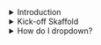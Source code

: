

<details>
<summary>Introduction</summary>
<br>

 <img width="976" alt="image" src="https://user-images.githubusercontent.com/75510135/166925655-782939ef-d2ef-4e6e-908b-e422ba6a02f7.png">

<img width="988" alt="image" src="https://user-images.githubusercontent.com/75510135/166926044-cdf9ec13-4aa0-4b56-b678-fc164c4fc20a.png">

<img width="971" alt="image" src="https://user-images.githubusercontent.com/75510135/166926087-7feac2ce-2c01-4108-a7f1-547883fb9538.png">

<img width="901" alt="image" src="https://user-images.githubusercontent.com/75510135/166926193-2df7faec-5d0d-4ad2-b7cc-7856e774f32c.png">

</details>

<details>
<summary>Kick-off Skaffold</summary>
<br>

  - skaffold.yml
  ```
  apiVersion: skaffold/v1
kind: Config
build:
  artifacts:
  - image: wardviaene/skaffold-demo
deploy:
  kubectl:
    manifests:
      - k8s-*
  ```
  
  - Dockerfile
  ```
  FROM golang:1.12.9-alpine3.10 as builder
COPY main.go .
RUN go build -o /app main.go

FROM alpine:3.10
CMD ["./app"]
COPY --from=builder /app 
  ```
  - pod / deployment => k8s-pod.yml
  ```
  apiVersion: v1
kind: Pod
metadata:
  name: skaffold-demo
  labels:
    app: skaffold-demo
spec:
  containers:
  - name: skaffold-demo
    image: wardviaene/skaffold-demo
---
apiVersion: v1
kind: Service
metadata:
  name: skaffold-demo
spec:
  selector:
    app: skaffold-demo
  type: LoadBalancer
  ports:
    - protocol: TCP
      port: 80
      targetPort: 8080

  ```
  - next project code in same folder space
  <img width="255" alt="image" src="https://user-images.githubusercontent.com/75510135/166929046-4b052ee8-c0a1-4fda-9df2-8f8e9560bb64.png">

</details>



<details>
<summary>How do I dropdown?</summary>
<br>
This is how you dropdown.
</details>
